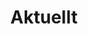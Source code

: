 ---
title: "Aktuellt"
draft: false
# page title background image
bg_image: "images/backgrounds/lel_top.jpg"
# meta description
description : "Här hittar du de senaste notiserna om vad som händer på LEL!"
---